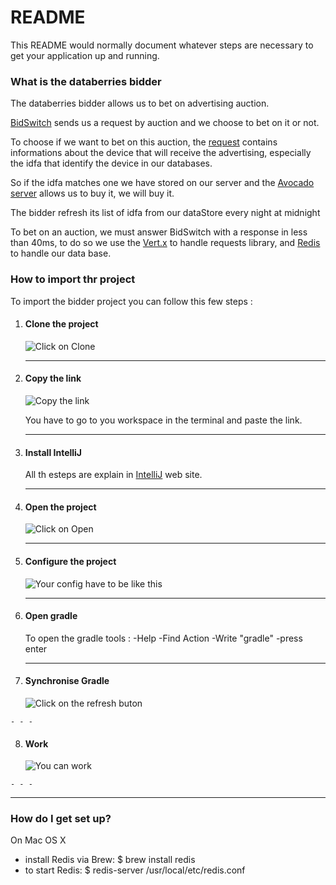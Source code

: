 # README #

This README would normally document whatever steps are necessary to get your application up and running.

### What is the databerries bidder ###

The databerries bidder allows us to bet on advertising auction.

[BidSwitch](http://www.iponweb.com/bidswitch/what-is-it/) sends us a request by auction and we choose to bet on it or not.

To choose if we want to bet on this auction, the [request](http://www.iponweb.com/bidswitch_assets/api_spec/BidSwitch_specs_4.0.pdf) contains informations about the device that will receive the advertising, especially the idfa that identify the device in our databases. 

So if the idfa matches one we have stored on our server and the [Avocado server](https://bitbucket.org/databerries/avocado) allows us to buy it, we will buy it.

The bidder refresh its list of idfa from our dataStore every night at midnight

To bet on an auction, we must answer BidSwitch with a response in less than 40ms, to do so we use the [Vert.x](http://vertx.io/docs/) to handle requests library, and [Redis](http://redis.io/) to handle our data base.

### How to import thr project ###

To import the bidder project you can follow this few steps :

1.  #### Clone the project

	![](https://bitbucket.org/databerries/bidder/raw/master/images/clone.png "Click on Clone")

    - - -

2.  #### Copy the link


    ![](https://bitbucket.org/databerries/bidder/raw/master/images/link.png "Copy the link")

    You have to go to you workspace in the terminal and paste the link.

    - - -

3.  #### Install IntelliJ

    All th esteps are explain in [IntelliJ](https://www.jetbrains.com/idea/download/) web site.

    - - -

4.  #### Open the project

    ![](https://bitbucket.org/databerries/bidder/raw/master/images/open.png "Click on Open")

    - - -

5.  #### Configure the project

    ![](https://bitbucket.org/databerries/bidder/raw/master/images/config.png "Your config have to be like this")

    - - -

6.  #### Open gradle

	To open the gradle tools : 
		-Help
		-Find Action
		-Write "gradle"
		-press enter

    - - -

7.   #### Synchronise Gradle

     ![](https://bitbucket.org/databerries/bidder/raw/master/images/runGradle.png "Click on the refresh buton")

    - - -

8.   #### Work

     ![](https://bitbucket.org/databerries/bidder/raw/master/images/Work.png "You can work")


    - - -

- - -
### How do I get set up? ###

On Mac OS X
- install Redis via Brew:
$ brew install redis
- to start Redis:
$ redis-server /usr/local/etc/redis.conf